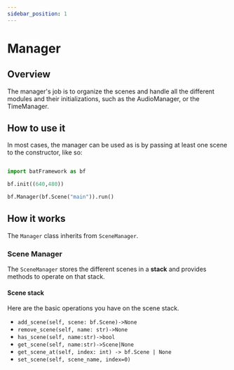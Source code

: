 ```yaml
---
sidebar_position: 1
---
```


# Manager


## Overview

The manager's job is to organize the scenes and handle all the different modules and their initializations, such as the AudioManager, or the TimeManager.

## How to use it 

In most cases, the manager can be used as is by passing at least one scene to the constructor, like so:

```python

import batFramework as bf

bf.init((640,480))

bf.Manager(bf.Scene("main")).run()

```


## How it works

The `Manager` class inherits from `SceneManager`.

### Scene Manager

The `SceneManager` stores the different scenes in a **stack** and provides methods to operate on that stack.



#### Scene stack

Here are the basic operations you have on the scene stack.

- `add_scene(self, scene: bf.Scene)->None`
- `remove_scene(self, name: str)->None`
- `has_scene(self, name:str)->bool`
- `get_scene(self, name:str)->Scene|None`
- `get_scene_at(self, index: int) -> bf.Scene | None`
- `set_scene(self, scene_name, index=0)`

